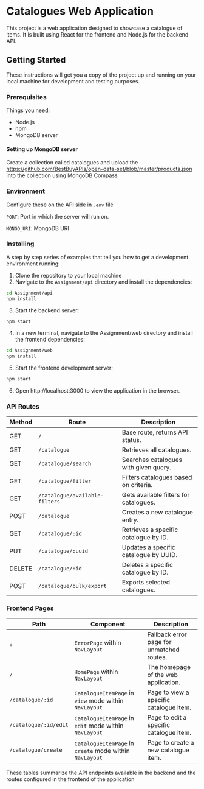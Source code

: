 # Catalogues Web Application

This project is a web application designed to showcase a catalogue of items. It is built using React for the frontend and Node.js for the backend API.

## Getting Started

These instructions will get you a copy of the project up and running on your local machine for development and testing purposes.

### Prerequisites

Things you need:

- Node.js
- npm
- MongoDB server

#### Setting up MongoDB server

Create a collection called catalogues and upload the https://github.com/BestBuyAPIs/open-data-set/blob/master/products.json into the collection using MongoDB Compass

### Environment

Configure these on the API side in `.env` file

`PORT`: Port in which the server will run on.

`MONGO_URI`: MongoDB URI

### Installing

A step by step series of examples that tell you how to get a development environment running:

1. Clone the repository to your local machine
2. Navigate to the `Assignment/api` directory and install the dependencies:

```sh
cd Assignment/api
npm install
```

3. Start the backend server:

```sh
npm start
```

4. In a new terminal, navigate to the Assignment/web directory and install the frontend dependencies:

```sh
cd Assignment/web
npm install
```

5. Start the frontend development server:

```sh
npm start
```

6. Open http://localhost:3000 to view the application in the browser.

### API Routes

| Method | Route                          | Description                            |
| ------ | ------------------------------ | -------------------------------------- |
| GET    | `/`                            | Base route, returns API status.        |
| GET    | `/catalogue`                   | Retrieves all catalogues.              |
| GET    | `/catalogue/search`            | Searches catalogues with given query.  |
| GET    | `/catalogue/filter`            | Filters catalogues based on criteria.  |
| GET    | `/catalogue/available-filters` | Gets available filters for catalogues. |
| POST   | `/catalogue`                   | Creates a new catalogue entry.         |
| GET    | `/catalogue/:id`               | Retrieves a specific catalogue by ID.  |
| PUT    | `/catalogue/:uuid`             | Updates a specific catalogue by UUID.  |
| DELETE | `/catalogue/:id`               | Deletes a specific catalogue by ID.    |
| POST   | `/catalogue/bulk/export`       | Exports selected catalogues.           |

### Frontend Pages

| Path                  | Component                                               | Description                               |
| --------------------- | ------------------------------------------------------- | ----------------------------------------- |
| `*`                   | `ErrorPage` within `NavLayout`                          | Fallback error page for unmatched routes. |
| `/`                   | `HomePage` within `NavLayout`                           | The homepage of the web application.      |
| `/catalogue/:id`      | `CatalogueItemPage` in `view` mode within `NavLayout`   | Page to view a specific catalogue item.   |
| `/catalogue/:id/edit` | `CatalogueItemPage` in `edit` mode within `NavLayout`   | Page to edit a specific catalogue item.   |
| `/catalogue/create`   | `CatalogueItemPage` in `create` mode within `NavLayout` | Page to create a new catalogue item.      |

These tables summarize the API endpoints available in the backend and the routes configured in the frontend of the application
